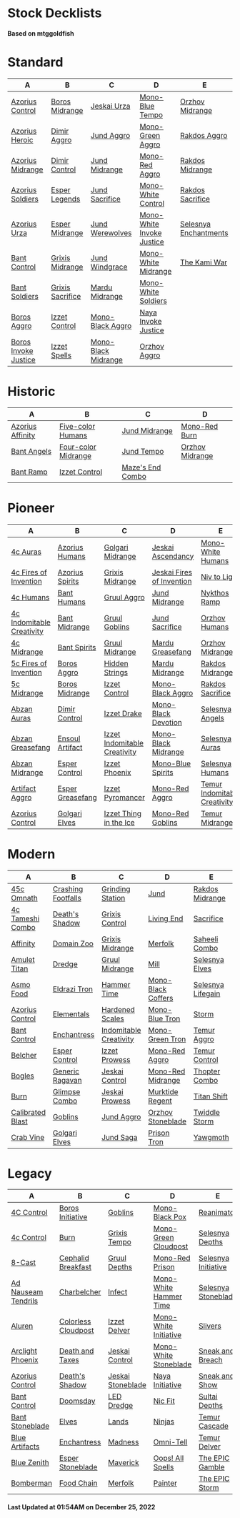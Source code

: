 # Stock Decklists
#### Based on mtggoldfish


# Standard

|                                     A                                      |                                 B                                  |                                    C                                     |                                          D                                           |                                      E                                       |
|----------------------------------------------------------------------------|--------------------------------------------------------------------|--------------------------------------------------------------------------|--------------------------------------------------------------------------------------|------------------------------------------------------------------------------|
|[Azorius Control](./mtggoldfish/Standard/decks/Azorius_Control.md)          |[Boros Midrange](./mtggoldfish/Standard/decks/Boros_Midrange.md)    |[Jeskai Urza](./mtggoldfish/Standard/decks/Jeskai_Urza.md)                |[Mono-Blue Tempo](./mtggoldfish/Standard/decks/Mono-Blue_Tempo.md)                    |[Orzhov Midrange](./mtggoldfish/Standard/decks/Orzhov_Midrange.md)            |
|[Azorius Heroic](./mtggoldfish/Standard/decks/Azorius_Heroic.md)            |[Dimir Aggro](./mtggoldfish/Standard/decks/Dimir_Aggro.md)          |[Jund Aggro](./mtggoldfish/Standard/decks/Jund_Aggro.md)                  |[Mono-Green Aggro](./mtggoldfish/Standard/decks/Mono-Green_Aggro.md)                  |[Rakdos Aggro](./mtggoldfish/Standard/decks/Rakdos_Aggro.md)                  |
|[Azorius Midrange](./mtggoldfish/Standard/decks/Azorius_Midrange.md)        |[Dimir Control](./mtggoldfish/Standard/decks/Dimir_Control.md)      |[Jund Midrange](./mtggoldfish/Standard/decks/Jund_Midrange.md)            |[Mono-Red Aggro](./mtggoldfish/Standard/decks/Mono-Red_Aggro.md)                      |[Rakdos Midrange](./mtggoldfish/Standard/decks/Rakdos_Midrange.md)            |
|[Azorius Soldiers](./mtggoldfish/Standard/decks/Azorius_Soldiers.md)        |[Esper Legends](./mtggoldfish/Standard/decks/Esper_Legends.md)      |[Jund Sacrifice](./mtggoldfish/Standard/decks/Jund_Sacrifice.md)          |[Mono-White Control](./mtggoldfish/Standard/decks/Mono-White_Control.md)              |[Rakdos Sacrifice](./mtggoldfish/Standard/decks/Rakdos_Sacrifice.md)          |
|[Azorius Urza](./mtggoldfish/Standard/decks/Azorius_Urza.md)                |[Esper Midrange](./mtggoldfish/Standard/decks/Esper_Midrange.md)    |[Jund Werewolves](./mtggoldfish/Standard/decks/Jund_Werewolves.md)        |[Mono-White Invoke Justice](./mtggoldfish/Standard/decks/Mono-White_Invoke_Justice.md)|[Selesnya Enchantments](./mtggoldfish/Standard/decks/Selesnya_Enchantments.md)|
|[Bant Control](./mtggoldfish/Standard/decks/Bant_Control.md)                |[Grixis Midrange](./mtggoldfish/Standard/decks/Grixis_Midrange.md)  |[Jund Windgrace](./mtggoldfish/Standard/decks/Jund_Windgrace.md)          |[Mono-White Midrange](./mtggoldfish/Standard/decks/Mono-White_Midrange.md)            |[The Kami War](./mtggoldfish/Standard/decks/The_Kami_War.md)                  |
|[Bant Soldiers](./mtggoldfish/Standard/decks/Bant_Soldiers.md)              |[Grixis Sacrifice](./mtggoldfish/Standard/decks/Grixis_Sacrifice.md)|[Mardu Midrange](./mtggoldfish/Standard/decks/Mardu_Midrange.md)          |[Mono-White Soldiers](./mtggoldfish/Standard/decks/Mono-White_Soldiers.md)            |                                                                              |
|[Boros Aggro](./mtggoldfish/Standard/decks/Boros_Aggro.md)                  |[Izzet Control](./mtggoldfish/Standard/decks/Izzet_Control.md)      |[Mono-Black Aggro](./mtggoldfish/Standard/decks/Mono-Black_Aggro.md)      |[Naya Invoke Justice](./mtggoldfish/Standard/decks/Naya_Invoke_Justice.md)            |                                                                              |
|[Boros Invoke Justice](./mtggoldfish/Standard/decks/Boros_Invoke_Justice.md)|[Izzet Spells](./mtggoldfish/Standard/decks/Izzet_Spells.md)        |[Mono-Black Midrange](./mtggoldfish/Standard/decks/Mono-Black_Midrange.md)|[Orzhov Aggro](./mtggoldfish/Standard/decks/Orzhov_Aggro.md)                          |                                                                              |


# Historic

|                                 A                                  |                                    B                                     |                                 C                                  |                                D                                 |
|--------------------------------------------------------------------|--------------------------------------------------------------------------|--------------------------------------------------------------------|------------------------------------------------------------------|
|[Azorius Affinity](./mtggoldfish/Historic/decks/Azorius_Affinity.md)|[Five-color Humans](./mtggoldfish/Historic/decks/Five-color_Humans.md)    |[Jund Midrange](./mtggoldfish/Historic/decks/Jund_Midrange.md)      |[Mono-Red Burn](./mtggoldfish/Historic/decks/Mono-Red_Burn.md)    |
|[Bant Angels](./mtggoldfish/Historic/decks/Bant_Angels.md)          |[Four-color Midrange](./mtggoldfish/Historic/decks/Four-color_Midrange.md)|[Jund Tempo](./mtggoldfish/Historic/decks/Jund_Tempo.md)            |[Orzhov Midrange](./mtggoldfish/Historic/decks/Orzhov_Midrange.md)|
|[Bant Ramp](./mtggoldfish/Historic/decks/Bant_Ramp.md)              |[Izzet Control](./mtggoldfish/Historic/decks/Izzet_Control.md)            |[Maze's End Combo](./mtggoldfish/Historic/decks/Maze's_End_Combo.md)|                                                                  |


# Pioneer

|                                          A                                          |                                 B                                 |                                             C                                             |                                          D                                          |                                             E                                             |
|-------------------------------------------------------------------------------------|-------------------------------------------------------------------|-------------------------------------------------------------------------------------------|-------------------------------------------------------------------------------------|-------------------------------------------------------------------------------------------|
|[4c Auras](./mtggoldfish/Pioneer/decks/4c_Auras.md)                                  |[Azorius Humans](./mtggoldfish/Pioneer/decks/Azorius_Humans.md)    |[Golgari Midrange](./mtggoldfish/Pioneer/decks/Golgari_Midrange.md)                        |[Jeskai Ascendancy](./mtggoldfish/Pioneer/decks/Jeskai_Ascendancy.md)                |[Mono-White Humans](./mtggoldfish/Pioneer/decks/Mono-White_Humans.md)                      |
|[4c Fires of Invention](./mtggoldfish/Pioneer/decks/4c_Fires_of_Invention.md)        |[Azorius Spirits](./mtggoldfish/Pioneer/decks/Azorius_Spirits.md)  |[Grixis Midrange](./mtggoldfish/Pioneer/decks/Grixis_Midrange.md)                          |[Jeskai Fires of Invention](./mtggoldfish/Pioneer/decks/Jeskai_Fires_of_Invention.md)|[Niv to Light](./mtggoldfish/Pioneer/decks/Niv_to_Light.md)                                |
|[4c Humans](./mtggoldfish/Pioneer/decks/4c_Humans.md)                                |[Bant Humans](./mtggoldfish/Pioneer/decks/Bant_Humans.md)          |[Gruul Aggro](./mtggoldfish/Pioneer/decks/Gruul_Aggro.md)                                  |[Jund Midrange](./mtggoldfish/Pioneer/decks/Jund_Midrange.md)                        |[Nykthos Ramp](./mtggoldfish/Pioneer/decks/Nykthos_Ramp.md)                                |
|[4c Indomitable Creativity](./mtggoldfish/Pioneer/decks/4c_Indomitable_Creativity.md)|[Bant Midrange](./mtggoldfish/Pioneer/decks/Bant_Midrange.md)      |[Gruul Goblins](./mtggoldfish/Pioneer/decks/Gruul_Goblins.md)                              |[Jund Sacrifice](./mtggoldfish/Pioneer/decks/Jund_Sacrifice.md)                      |[Orzhov Humans](./mtggoldfish/Pioneer/decks/Orzhov_Humans.md)                              |
|[4c Midrange](./mtggoldfish/Pioneer/decks/4c_Midrange.md)                            |[Bant Spirits](./mtggoldfish/Pioneer/decks/Bant_Spirits.md)        |[Gruul Midrange](./mtggoldfish/Pioneer/decks/Gruul_Midrange.md)                            |[Mardu Greasefang](./mtggoldfish/Pioneer/decks/Mardu_Greasefang.md)                  |[Orzhov Midrange](./mtggoldfish/Pioneer/decks/Orzhov_Midrange.md)                          |
|[5c Fires of Invention](./mtggoldfish/Pioneer/decks/5c_Fires_of_Invention.md)        |[Boros Aggro](./mtggoldfish/Pioneer/decks/Boros_Aggro.md)          |[Hidden Strings](./mtggoldfish/Pioneer/decks/Hidden_Strings.md)                            |[Mardu Midrange](./mtggoldfish/Pioneer/decks/Mardu_Midrange.md)                      |[Rakdos Midrange](./mtggoldfish/Pioneer/decks/Rakdos_Midrange.md)                          |
|[5c Midrange](./mtggoldfish/Pioneer/decks/5c_Midrange.md)                            |[Boros Midrange](./mtggoldfish/Pioneer/decks/Boros_Midrange.md)    |[Izzet Control](./mtggoldfish/Pioneer/decks/Izzet_Control.md)                              |[Mono-Black Aggro](./mtggoldfish/Pioneer/decks/Mono-Black_Aggro.md)                  |[Rakdos Sacrifice](./mtggoldfish/Pioneer/decks/Rakdos_Sacrifice.md)                        |
|[Abzan Auras](./mtggoldfish/Pioneer/decks/Abzan_Auras.md)                            |[Dimir Control](./mtggoldfish/Pioneer/decks/Dimir_Control.md)      |[Izzet Drake](./mtggoldfish/Pioneer/decks/Izzet_Drake.md)                                  |[Mono-Black Devotion](./mtggoldfish/Pioneer/decks/Mono-Black_Devotion.md)            |[Selesnya Angels](./mtggoldfish/Pioneer/decks/Selesnya_Angels.md)                          |
|[Abzan Greasefang](./mtggoldfish/Pioneer/decks/Abzan_Greasefang.md)                  |[Ensoul Artifact](./mtggoldfish/Pioneer/decks/Ensoul_Artifact.md)  |[Izzet Indomitable Creativity](./mtggoldfish/Pioneer/decks/Izzet_Indomitable_Creativity.md)|[Mono-Black Midrange](./mtggoldfish/Pioneer/decks/Mono-Black_Midrange.md)            |[Selesnya Auras](./mtggoldfish/Pioneer/decks/Selesnya_Auras.md)                            |
|[Abzan Midrange](./mtggoldfish/Pioneer/decks/Abzan_Midrange.md)                      |[Esper Control](./mtggoldfish/Pioneer/decks/Esper_Control.md)      |[Izzet Phoenix](./mtggoldfish/Pioneer/decks/Izzet_Phoenix.md)                              |[Mono-Blue Spirits](./mtggoldfish/Pioneer/decks/Mono-Blue_Spirits.md)                |[Selesnya Humans](./mtggoldfish/Pioneer/decks/Selesnya_Humans.md)                          |
|[Artifact Aggro](./mtggoldfish/Pioneer/decks/Artifact_Aggro.md)                      |[Esper Greasefang](./mtggoldfish/Pioneer/decks/Esper_Greasefang.md)|[Izzet Pyromancer](./mtggoldfish/Pioneer/decks/Izzet_Pyromancer.md)                        |[Mono-Red Aggro](./mtggoldfish/Pioneer/decks/Mono-Red_Aggro.md)                      |[Temur Indomitable Creativity](./mtggoldfish/Pioneer/decks/Temur_Indomitable_Creativity.md)|
|[Azorius Control](./mtggoldfish/Pioneer/decks/Azorius_Control.md)                    |[Golgari Elves](./mtggoldfish/Pioneer/decks/Golgari_Elves.md)      |[Izzet Thing in the Ice](./mtggoldfish/Pioneer/decks/Izzet_Thing_in_the_Ice.md)            |[Mono-Red Goblins](./mtggoldfish/Pioneer/decks/Mono-Red_Goblins.md)                  |[Temur Midrange](./mtggoldfish/Pioneer/decks/Temur_Midrange.md)                            |


# Modern

|                                A                                 |                                  B                                   |                                      C                                       |                                  D                                   |                                 E                                  |
|------------------------------------------------------------------|----------------------------------------------------------------------|------------------------------------------------------------------------------|----------------------------------------------------------------------|--------------------------------------------------------------------|
|[45c Omnath](./mtggoldfish/Modern/decks/45c_Omnath.md)            |[Crashing Footfalls](./mtggoldfish/Modern/decks/Crashing_Footfalls.md)|[Grinding Station](./mtggoldfish/Modern/decks/Grinding_Station.md)            |[Jund](./mtggoldfish/Modern/decks/Jund.md)                            |[Rakdos Midrange](./mtggoldfish/Modern/decks/Rakdos_Midrange.md)    |
|[4c Tameshi Combo](./mtggoldfish/Modern/decks/4c_Tameshi_Combo.md)|[Death's Shadow](./mtggoldfish/Modern/decks/Death's_Shadow.md)        |[Grixis Control](./mtggoldfish/Modern/decks/Grixis_Control.md)                |[Living End](./mtggoldfish/Modern/decks/Living_End.md)                |[Sacrifice](./mtggoldfish/Modern/decks/Sacrifice.md)                |
|[Affinity](./mtggoldfish/Modern/decks/Affinity.md)                |[Domain Zoo](./mtggoldfish/Modern/decks/Domain_Zoo.md)                |[Grixis Midrange](./mtggoldfish/Modern/decks/Grixis_Midrange.md)              |[Merfolk](./mtggoldfish/Modern/decks/Merfolk.md)                      |[Saheeli Combo](./mtggoldfish/Modern/decks/Saheeli_Combo.md)        |
|[Amulet Titan](./mtggoldfish/Modern/decks/Amulet_Titan.md)        |[Dredge](./mtggoldfish/Modern/decks/Dredge.md)                        |[Gruul Midrange](./mtggoldfish/Modern/decks/Gruul_Midrange.md)                |[Mill](./mtggoldfish/Modern/decks/Mill.md)                            |[Selesnya Elves](./mtggoldfish/Modern/decks/Selesnya_Elves.md)      |
|[Asmo Food](./mtggoldfish/Modern/decks/Asmo_Food.md)              |[Eldrazi Tron](./mtggoldfish/Modern/decks/Eldrazi_Tron.md)            |[Hammer Time](./mtggoldfish/Modern/decks/Hammer_Time.md)                      |[Mono-Black Coffers](./mtggoldfish/Modern/decks/Mono-Black_Coffers.md)|[Selesnya Lifegain](./mtggoldfish/Modern/decks/Selesnya_Lifegain.md)|
|[Azorius Control](./mtggoldfish/Modern/decks/Azorius_Control.md)  |[Elementals](./mtggoldfish/Modern/decks/Elementals.md)                |[Hardened Scales](./mtggoldfish/Modern/decks/Hardened_Scales.md)              |[Mono-Blue Tron](./mtggoldfish/Modern/decks/Mono-Blue_Tron.md)        |[Storm](./mtggoldfish/Modern/decks/Storm.md)                        |
|[Bant Control](./mtggoldfish/Modern/decks/Bant_Control.md)        |[Enchantress](./mtggoldfish/Modern/decks/Enchantress.md)              |[Indomitable Creativity](./mtggoldfish/Modern/decks/Indomitable_Creativity.md)|[Mono-Green Tron](./mtggoldfish/Modern/decks/Mono-Green_Tron.md)      |[Temur Aggro](./mtggoldfish/Modern/decks/Temur_Aggro.md)            |
|[Belcher](./mtggoldfish/Modern/decks/Belcher.md)                  |[Esper Control](./mtggoldfish/Modern/decks/Esper_Control.md)          |[Izzet Prowess](./mtggoldfish/Modern/decks/Izzet_Prowess.md)                  |[Mono-Red Aggro](./mtggoldfish/Modern/decks/Mono-Red_Aggro.md)        |[Temur Control](./mtggoldfish/Modern/decks/Temur_Control.md)        |
|[Bogles](./mtggoldfish/Modern/decks/Bogles.md)                    |[Generic Ragavan](./mtggoldfish/Modern/decks/Generic_Ragavan.md)      |[Jeskai Control](./mtggoldfish/Modern/decks/Jeskai_Control.md)                |[Mono-Red Midrange](./mtggoldfish/Modern/decks/Mono-Red_Midrange.md)  |[Thopter Combo](./mtggoldfish/Modern/decks/Thopter_Combo.md)        |
|[Burn](./mtggoldfish/Modern/decks/Burn.md)                        |[Glimpse Combo](./mtggoldfish/Modern/decks/Glimpse_Combo.md)          |[Jeskai Prowess](./mtggoldfish/Modern/decks/Jeskai_Prowess.md)                |[Murktide Regent](./mtggoldfish/Modern/decks/Murktide_Regent.md)      |[Titan Shift](./mtggoldfish/Modern/decks/Titan_Shift.md)            |
|[Calibrated Blast](./mtggoldfish/Modern/decks/Calibrated_Blast.md)|[Goblins](./mtggoldfish/Modern/decks/Goblins.md)                      |[Jund Aggro](./mtggoldfish/Modern/decks/Jund_Aggro.md)                        |[Orzhov Stoneblade](./mtggoldfish/Modern/decks/Orzhov_Stoneblade.md)  |[Twiddle Storm](./mtggoldfish/Modern/decks/Twiddle_Storm.md)        |
|[Crab Vine](./mtggoldfish/Modern/decks/Crab_Vine.md)              |[Golgari Elves](./mtggoldfish/Modern/decks/Golgari_Elves.md)          |[Jund Saga](./mtggoldfish/Modern/decks/Jund_Saga.md)                          |[Prison Tron](./mtggoldfish/Modern/decks/Prison_Tron.md)              |[Yawgmoth](./mtggoldfish/Modern/decks/Yawgmoth.md)                  |


# Legacy

|                                   A                                    |                                   B                                    |                                 C                                  |                                      D                                       |                                   E                                    |
|------------------------------------------------------------------------|------------------------------------------------------------------------|--------------------------------------------------------------------|------------------------------------------------------------------------------|------------------------------------------------------------------------|
|[4C Control](./mtggoldfish/Legacy/decks/4C_Control.md)                  |[Boros Initiative](./mtggoldfish/Legacy/decks/Boros_Initiative.md)      |[Goblins](./mtggoldfish/Legacy/decks/Goblins.md)                    |[Mono-Black Pox](./mtggoldfish/Legacy/decks/Mono-Black_Pox.md)                |[Reanimator](./mtggoldfish/Legacy/decks/Reanimator.md)                  |
|[4c Control](./mtggoldfish/Legacy/decks/4c_Control.md)                  |[Burn](./mtggoldfish/Legacy/decks/Burn.md)                              |[Grixis Tempo](./mtggoldfish/Legacy/decks/Grixis_Tempo.md)          |[Mono-Green Cloudpost](./mtggoldfish/Legacy/decks/Mono-Green_Cloudpost.md)    |[Selesnya Depths](./mtggoldfish/Legacy/decks/Selesnya_Depths.md)        |
|[8-Cast](./mtggoldfish/Legacy/decks/8-Cast.md)                          |[Cephalid Breakfast](./mtggoldfish/Legacy/decks/Cephalid_Breakfast.md)  |[Gruul Depths](./mtggoldfish/Legacy/decks/Gruul_Depths.md)          |[Mono-Red Prison](./mtggoldfish/Legacy/decks/Mono-Red_Prison.md)              |[Selesnya Initiative](./mtggoldfish/Legacy/decks/Selesnya_Initiative.md)|
|[Ad Nauseam Tendrils](./mtggoldfish/Legacy/decks/Ad_Nauseam_Tendrils.md)|[Charbelcher](./mtggoldfish/Legacy/decks/Charbelcher.md)                |[Infect](./mtggoldfish/Legacy/decks/Infect.md)                      |[Mono-White Hammer Time](./mtggoldfish/Legacy/decks/Mono-White_Hammer_Time.md)|[Selesnya Stoneblade](./mtggoldfish/Legacy/decks/Selesnya_Stoneblade.md)|
|[Aluren](./mtggoldfish/Legacy/decks/Aluren.md)                          |[Colorless Cloudpost](./mtggoldfish/Legacy/decks/Colorless_Cloudpost.md)|[Izzet Delver](./mtggoldfish/Legacy/decks/Izzet_Delver.md)          |[Mono-White Initiative](./mtggoldfish/Legacy/decks/Mono-White_Initiative.md)  |[Slivers](./mtggoldfish/Legacy/decks/Slivers.md)                        |
|[Arclight Phoenix](./mtggoldfish/Legacy/decks/Arclight_Phoenix.md)      |[Death and Taxes](./mtggoldfish/Legacy/decks/Death_and_Taxes.md)        |[Jeskai Control](./mtggoldfish/Legacy/decks/Jeskai_Control.md)      |[Mono-White Stoneblade](./mtggoldfish/Legacy/decks/Mono-White_Stoneblade.md)  |[Sneak and Breach](./mtggoldfish/Legacy/decks/Sneak_and_Breach.md)      |
|[Azorius Control](./mtggoldfish/Legacy/decks/Azorius_Control.md)        |[Death's Shadow](./mtggoldfish/Legacy/decks/Death's_Shadow.md)          |[Jeskai Stoneblade](./mtggoldfish/Legacy/decks/Jeskai_Stoneblade.md)|[Naya Initiative](./mtggoldfish/Legacy/decks/Naya_Initiative.md)              |[Sneak and Show](./mtggoldfish/Legacy/decks/Sneak_and_Show.md)          |
|[Bant Control](./mtggoldfish/Legacy/decks/Bant_Control.md)              |[Doomsday](./mtggoldfish/Legacy/decks/Doomsday.md)                      |[LED Dredge](./mtggoldfish/Legacy/decks/LED_Dredge.md)              |[Nic Fit](./mtggoldfish/Legacy/decks/Nic_Fit.md)                              |[Sultai Depths](./mtggoldfish/Legacy/decks/Sultai_Depths.md)            |
|[Bant Stoneblade](./mtggoldfish/Legacy/decks/Bant_Stoneblade.md)        |[Elves](./mtggoldfish/Legacy/decks/Elves.md)                            |[Lands](./mtggoldfish/Legacy/decks/Lands.md)                        |[Ninjas](./mtggoldfish/Legacy/decks/Ninjas.md)                                |[Temur Cascade](./mtggoldfish/Legacy/decks/Temur_Cascade.md)            |
|[Blue Artifacts](./mtggoldfish/Legacy/decks/Blue_Artifacts.md)          |[Enchantress](./mtggoldfish/Legacy/decks/Enchantress.md)                |[Madness](./mtggoldfish/Legacy/decks/Madness.md)                    |[Omni-Tell](./mtggoldfish/Legacy/decks/Omni-Tell.md)                          |[Temur Delver](./mtggoldfish/Legacy/decks/Temur_Delver.md)              |
|[Blue Zenith](./mtggoldfish/Legacy/decks/Blue_Zenith.md)                |[Esper Stoneblade](./mtggoldfish/Legacy/decks/Esper_Stoneblade.md)      |[Maverick](./mtggoldfish/Legacy/decks/Maverick.md)                  |[Oops! All Spells](./mtggoldfish/Legacy/decks/Oops!_All_Spells.md)            |[The EPIC Gamble](./mtggoldfish/Legacy/decks/The_EPIC_Gamble.md)        |
|[Bomberman](./mtggoldfish/Legacy/decks/Bomberman.md)                    |[Food Chain](./mtggoldfish/Legacy/decks/Food_Chain.md)                  |[Merfolk](./mtggoldfish/Legacy/decks/Merfolk.md)                    |[Painter](./mtggoldfish/Legacy/decks/Painter.md)                              |[The EPIC Storm](./mtggoldfish/Legacy/decks/The_EPIC_Storm.md)          |



#### Last Updated at 01:54AM on December 25, 2022